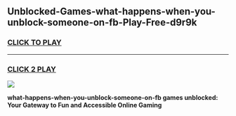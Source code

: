 
## Unblocked-Games-what-happens-when-you-unblock-someone-on-fb-Play-Free-d9r9k
<h3>
<a href="https://premium76.site?title=what-happens-when-you-unblock-someone-on-fb&ref=18A1">CLICK TO PLAY</a></h3>
<hr>

<h3>
<a href="https://premium76.site?title=what-happens-when-you-unblock-someone-on-fb&ref=18A1">CLICK 2 PLAY</a>
  
</h3>

<a href="https://premium76.site?title=what-happens-when-you-unblock-someone-on-fb&ref=18A1"><img src="https://clearcache.store/games.png"></a>


**what-happens-when-you-unblock-someone-on-fb games unblocked: Your Gateway to Fun and Accessible Online Gaming**
